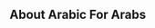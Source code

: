 

## About Arabic For Arabs


<!-- Security scan triggered at 2025-09-02 04:04:23 -->

<!-- Security scan triggered at 2025-09-02 16:03:34 -->

<!-- Security scan triggered at 2025-09-02 16:04:26 -->

<!-- Security scan triggered at 2025-09-02 16:04:26 -->

<!-- Security scan triggered at 2025-09-02 16:05:13 -->